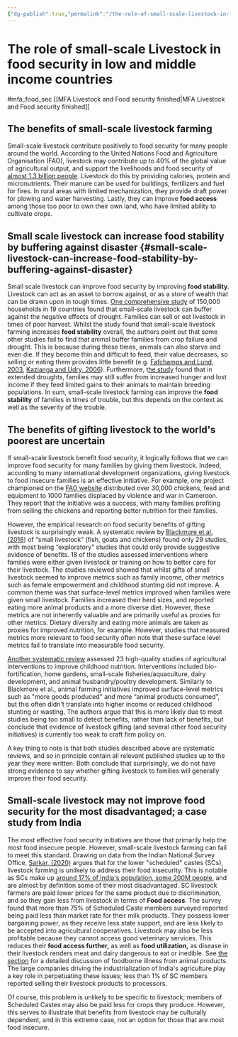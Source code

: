 ```yaml
---
{"dg-publish":true,"permalink":"/the-role-of-small-scale-livestock-in-food-security-in-low-and-middle-income-countries/","tags":["animal_feed"],"created":"2025-10-23T17:42:44.110+01:00","updated":"2025-10-23T19:18:51.184+01:00"}
---
```


# The role of small-scale Livestock in food security in low and middle income countries
#mfa_food_sec 
[[MFA Livestock and Food security finished\|MFA Livestock and Food security finished]]

## The benefits of small-scale livestock farming

Small-scale livestock contribute positively to food security for many people around the world. According to the United Nations Food and Agriculture Organisation (FAO), livestock may contribute up to 40% of the global value of agricultural output, and support the livelihoods and food security of [almost 1.3 billion people](http://www.fao.org/animal-production/en/). Livestock do this by providing calories, protein and micronutrients. Their manure can be used for buildings, fertilizers and fuel for fires. In rural areas with limited mechanization, they provide draft power for plowing and water harvesting. Lastly, they can improve **food access** among those too poor to own their own land, who have limited ability to cultivate crops.

## Small scale livestock can increase food stability by buffering against disaster {#small-scale-livestock-can-increase-food-stability-by-buffering-against-disaster}

Small scale livestock can improve food security by improving **food stability**. Livestock can act as an asset to borrow against, or as a store of wealth that can be drawn upon in tough times. [One comprehensive study](https://www.sciencedirect.com/science/article/pii/S0305750X21001613) of 150,000 households in 19 countries found that small-scale livestock can buffer against the negative effects of drought. Families can sell or eat livestock in times of poor harvest. Whilst the study found that small-scale livestock farming increases **food stability** overall, the authors point out that some other studies fail to find that animal buffer families from crop failure and drought. This is because during these times, animals can also starve and even die. If they become thin and difficult to feed, their value decreases, so selling or eating them provides little benefit (e.g. [Fafchamps and Lund, 2003](https://www.sciencedirect.com/science/article/abs/pii/S0304387803000294), [Kazianga and Udry, 2006](https://www.sciencedirect.com/science/article/abs/pii/S030438780600006X)). Furthermore, t[he study](https://www.sciencedirect.com/science/article/pii/S0305750X21001613) found that in extended droughts, families may still suffer from increased hunger and lost income if they feed limited gains to their animals to maintain breeding populations. In sum, small-scale livestock farming can improve the **food stability** of families in times of trouble, but this depends on the context as well as the severity of the trouble.

## The benefits of gifting livestock to the world's poorest are uncertain

If small-scale livestock benefit food security, it logically follows that we can improve food security for many families by giving them livestock. Indeed, according to many international development organizations, giving livestock to food insecure families is an effective initiative. For example, one project championed on the [FAO website](https://www.fao.org/fao-stories/article/en/c/1258752/) distributed over 30,000 chickens, feed and equipment to 1000 families displaced by violence and war in Cameroon. They report that the initiative was a success, with many families profiting from selling the chickens and reporting better nutrition for their families.

However, the empirical research on food security benefits of gifting livestock is surprisingly weak. A systematic review by [Blackmore et al. (2018](https://www.tandfonline.com/doi/abs/10.1080/19439342.2018.1452777)) of “small livestock” (fish, goats and chickens) found only 29 studies, with most being “exploratory” studies that could only provide suggestive evidence of benefits. 18 of the studies assessed interventions where families were either given livestock or training on how to better care for their livestock. The studies reviewed showed that whilst gifts of small livestock seemed to improve metrics such as family income, other metrics such as female empowerment and childhood stunting did not improve. A common theme was that surface-level metrics improved when families were given small livestock. Families increased their herd sizes, and reported eating more animal products and a more diverse diet. However, these metrics are not inherently valuable and are primarily useful  as proxies for other metrics. Dietary diversity and eating more animals are taken as proxies for improved nutrition, for example. However, studies that measured metrics more relevant to food security often note that these surface level metrics fail to translate into measurable food security.

[Another systematic review](https://www.bmj.com/content/344/bmj.d8222.short) assessed 23 high-quality studies of agricultural interventions to improve childhood nutrition. Interventions included bio-fortification, home gardens, small-scale fisheries/aquaculture, dairy development, and animal husbandry/poultry development. Similarly to Blackmore et al., animal farming initiatives improved surface-level metrics such as "more goods produced" and more “animal products consumed”, but this often didn't translate into higher income or reduced childhood stunting or wasting. The authors argue that this is more likely due to most studies being too small to detect benefits, rather than lack of benefits, but conclude that evidence of livestock gifting (and several other food security initiatives) is currently too weak to craft firm policy on.

A key thing to note is that both studies described above are systematic reviews, and so in principle contain all relevant published studies up to the year they were written. Both conclude that surprisingly, we do not have strong evidence to say whether gifting livestock to families will generally improve their food security.

## Small-scale livestock may not improve food security for the most disadvantaged; a case study from India 

The most effective food security initiatives are those that primarily help the most food insecure people. However, small-scale livestock farming can fail to meet this standard. Drawing on data from the Indian National Survey Office, [Sarkar, (2020)](https://journals.sagepub.com/doi/epub/10.1177/0973703020923863) argues that for the lower "scheduled" castes (SCs), livestock farming is unlikely to address their food insecurity. This is notable as SCs make up [around 17% of India's population, some 200M people](https://www.gov.uk/government/publications/india-country-policy-and-information-notes/country-policy-and-information-note-religious-minorities-and-scheduled-castes-and-tribes-india-april-2024-accessible), and are almost by definition some of their most disadvantaged. SC livestock farmers are paid lower prices for the same product due to discrimination, and so they gain less from livestock in terms of **Food access**. The survey found that more than 75% of Scheduled Caste members surveyed reported being paid less than market rate for their milk products. They possess lower bargaining power, as they receive less state support, and are less likely to be accepted into agricultural cooperatives. Livestock may also be less profitable because they cannot access good veterinary services. This reduces their **food access further,** as well as **food utilization,** as disease in their livestock renders meat and dairy dangerous to eat or inedible. See [the section](\#the-risk-of-foodborne-illness-from-animal-products) for a detailed discussion of foodborne illness from animal products. The large companies driving the industrialization of India's agriculture play a key role in perpetuating these issues; less than 1% of SC members reported selling their livestock products to processors. 

Of course, this problem is unlikely to be specific to livestock; members of Scheduled Castes may also be paid less for crops they produce. However, this serves to illustrate that benefits from livestock may be culturally dependent, and in this extreme case, not an option for those that are most food insecure.